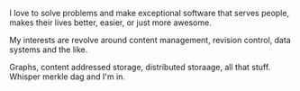 I love to solve problems and make exceptional software that serves people, makes their lives better, easier, or just more awesome.

My interests are revolve around content management, revision control, data systems and the like.

Graphs, content addressed storage, distributed storaage, all that stuff.  Whisper merkle dag and I'm in.
